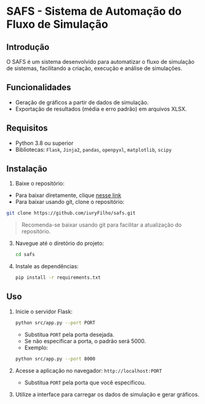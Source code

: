 # SAFS - Sistema de Automação do Fluxo de Simulação

## Introdução

O SAFS é um sistema desenvolvido para automatizar o fluxo de simulação de sistemas, facilitando a criação, execução e análise de simulações.

## Funcionalidades

-   Geração de gráficos a partir de dados de simulação.
-   Exportação de resultados (média e erro padrão) em arquivos XLSX.

## Requisitos

-   Python 3.8 ou superior
-   Bibliotecas: `Flask`, `Jinja2`, `pandas`, `openpyxl`, `matplotlib`, `scipy`

## Instalação
1. Baixe o repositório:
- Para baixar diretamente, clique [nesse link](https://github.com/iuryFilho/safs/archive/refs/heads/master.zip)
- Para baixar usando git, clone o repositório:
```bash
git clone https://github.com/iuryFilho/safs.git
```
> Recomenda-se baixar usando git para facilitar a atualização do repositório.

3. Navegue até o diretório do projeto:
    ```bash
    cd safs
    ```
4. Instale as dependências:
    ```bash
    pip install -r requirements.txt
    ```

## Uso

1. Inicie o servidor Flask:

    ```bash
    python src/app.py --port PORT
    ```

    - Substitua `PORT` pela porta desejada.
    - Se não especificar a porta, o padrão será 5000.
    - Exemplo:

    ```bash
    python src/app.py --port 8000
    ```

2. Acesse a aplicação no navegador: `http://localhost:PORT`

    - Substitua `PORT` pela porta que você especificou.

3. Utilize a interface para carregar os dados de simulação e gerar gráficos.
